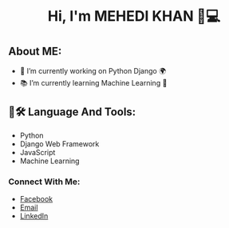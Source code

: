 <h1 align='center'>Hi, I'm MEHEDI KHAN 👋💻</h1>

## About ME:

- 🔭 I’m currently working on Python Django 🌍<br>
- 📚 I’m currently learning Machine Learning 🤖<br>

## 📖🛠 Language And Tools:

- Python
- Django Web Framework
- JavaScript
- Machine Learning


### Connect With Me:
- [Facebook](https://www.facebook.com/MDMMHK/)
- [Email](mehedikhan.cse@gmail.com)
- [LinkedIn](https://www.linkedin.com/in/mehedikhan-mk/)



